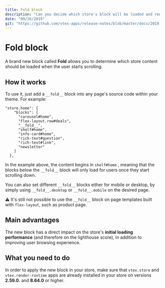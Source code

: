 ```yaml
---
title: Fold block
description: "Can you decide which store's block will be loaded and rendered after the user scroll down? Yes, you can: simply use the Fold block!"
date: "09/26/2019"
git: "https://github.com/vtex-apps/release-notes/blob/master/docs/2019-week-38/fold-block.md"
---
```


# Fold block

A brand new block called **Fold** allows you to determine which store content should be loaded when the user starts scrolling.

## How it works

To use it, just add a `__fold__` block into any page's source code within your theme. For example:

```
"store.home": {  
    "blocks": [  
      "carousel#home",  
      "flex-layout.row#deals",  
      "__fold__",  
      "shelf#home",  
      "info-card#home",  
      "rich-text#question",  
      "rich-text#link",  
      "newsletter"  
    ]  
  },
```

In the example above, the content begins in `shelf#home` , meaning that the blocks below the `__fold__` block will only load for users once they start scrolling down.

You can also set different `__fold__` blocks either for mobile or desktop, by simply using `__fold__.desktop` or `__fold__.mobile` on the desired page.

:warning: It's still not possible to use the `__fold__` block on page templates built with `flex-layout`, such as product page.

## Main advantages

The new block has a direct impact on the store's **initial loading performance** (and therefore on the lighthouse score), in addition to improving user browsing experience. 

## What you need to do

In order to apply the new block in your store, make sure that `vtex.store` and `vtex.render-runtime` apps are already installed in your store on versions **2.59.0.** and **8.64.0** or higher.
